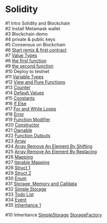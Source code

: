 # Solidity

#1 Intro Solidity and Blockchain<br>
#2 Install Metamask wallet<br>
#3 Blockchain demo<br>
#4 private & public keys<br>
#5 Consensus on Blockchain<br>
#6 <a href="https://gist.github.com/barcodech/9d33779015e207f6ce90c2e2bad22a5d">Start remix & first contract</a><br>
#7 <a href="https://gist.github.com/barcodech/b2789a8b041147a7c3315608fc499449">Value Types</a><br>
#8 <a href="https://gist.github.com/barcodech/a2c9f318f05525599add15d39d4e6a58">the first function</a><br>
#9 <a href="https://gist.github.com/barcodech/14481fd202579106c1719478ef92b78f">the second function</a><br>
#10 Deploy to testnet<br>
#11 <a href="https://gist.github.com/barcodech/a37a13d2b17e2ed63afbc14e09db1ddd">Variable Types</a><br>
#12 <a href="https://gist.github.com/barcodech/adf145e8e7487626eb9929f2d7508692">View and Pure Functions</a><br>
#13 <a href="https://gist.github.com/barcodech/d4d16c12bb08cf4c07346048b299a85d">Counter</a><br>
#14 <a href="https://gist.github.com/barcodech/e9b8359d215fdf6af55eb27d273aed54">Default Values</a><br>
#15 <a href="https://gist.github.com/barcodech/00e245e76aed192643aab3500be62262">Constants</a><br>
#16 <a href="https://gist.github.com/barcodech/3497b8de46f42bc0ff8661a972e50bfe">If Else</a><br>
#17 <a href="https://gist.github.com/barcodech/4ac6a5d014ff32e6972a8b93257b4f07">For and While Loops</a><br>
#18 <a href="https://gist.github.com/barcodech/3045a858753817bfa9056f78b1f22f79">Error</a><br>
#19 <a href="https://gist.github.com/barcodech/46bd8c550289fd0ffd1633e21adfc5f2">Function Modifier</a><br>
#20 <a href="https://gist.github.com/barcodech/75efa493ea3defe733f99c4295180c21">Constructor</a><br>
#21 <a href="https://gist.github.com/barcodech/6634c59b476a11e522c513f8306bb1ab">Ownable</a><br>
#22 <a href="https://gist.github.com/barcodech/47974292d8378001da55ecee18120f4d">Function Outputs</a><br>
#23 <a href="https://gist.github.com/barcodech/1088805bd99440b0d0aa26e342c9c5fc">Array</a><br>
#24 <a href="https://gist.github.com/barcodech/acbfa3becd02b107b82782988c228cdb">Array Remove An Element By Shifting</a><br>
#25 <a href="https://gist.github.com/barcodech/8c99e012ab6a98f1eb1cacf5a04387d2">Array Remove An Element By Replacing</a><br>
#26 <a href="https://gist.github.com/barcodech/6b38878b59196afed9c83a164a7a72fc">Mapping</a><br>
#27 <a href="https://gist.github.com/barcodech/b42a7bcb299dceef8501cf6517b3c4a1">Iterable Mapping</a><br>
#28 <a href="https://gist.github.com/barcodech/15d8efe74b436997f9cbc00b78d86be5">Struct 1</a><br>
#29 <a href="https://gist.github.com/barcodech/413e6d54e039b92bcb324275c52957ca">Struct 2</a><br>
#30 <a href="https://gist.github.com/barcodech/9011e084a321ae2aa9ba42aa2fb2e01b">Enum</a><br>
#31 <a href="https://gist.github.com/barcodech/042df57f9bab5f28577112adfcde01e1">Storage, Memory and Calldata</a><br>
#32 <a href="https://gist.github.com/barcodech/3b88e5a246a62364c1fb3ab408c87850">Simple Storage</a><br>
#33 <a href="https://gist.github.com/barcodech/3b8972baabf3e91640775addc2c731e8">Todo List</a><br>
#34 <a href="https://gist.github.com/barcodech/8e5b77f2f1136a80bf2037b64dd7a869">Event</a><br>
#35 <a href="https://gist.github.com/barcodech/0c6237b1e0177ed9b21193187d5d97fc">Inheritance 1</a><br>
















 















#10 Inheritance <a href="https://gist.github.com/barcodech/a0e57d2a969b1b6458c43ab6bedfc01c">SimpleStorage</a> <a href="https://gist.github.com/barcodech/b6339b7c299c2e1afada9d9e2aafec44">StorageFactory</a><br>



